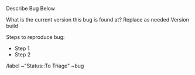 Describe Bug Below


What is the current version this bug is found at? Replace as needed
Version <version number> build <build number>


Steps to reproduce bug:
- Step 1
- Step 2




/label ~"Status::To Triage" ~bug